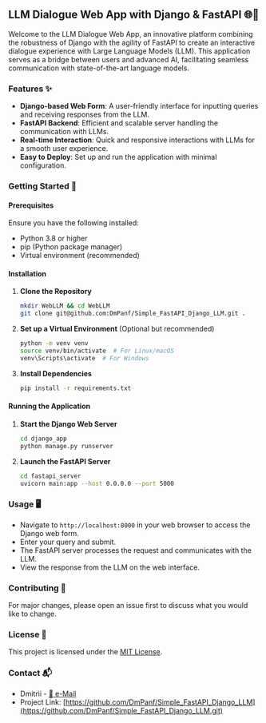 ## LLM Dialogue Web App with Django & FastAPI 🌐🐍

Welcome to the LLM Dialogue Web App, an innovative platform combining the robustness of Django with the agility of FastAPI to create an interactive dialogue experience with Large Language Models (LLM). This application serves as a bridge between users and advanced AI, facilitating seamless communication with state-of-the-art language models.

### Features ✨

- **Django-based Web Form**: A user-friendly interface for inputting queries and receiving responses from the LLM.
- **FastAPI Backend**: Efficient and scalable server handling the communication with LLMs.
- **Real-time Interaction**: Quick and responsive interactions with LLMs for a smooth user experience.
- **Easy to Deploy**: Set up and run the application with minimal configuration.

### Getting Started 🚀

#### Prerequisites

Ensure you have the following installed:
- Python 3.8 or higher
- pip (Python package manager)
- Virtual environment (recommended)

#### Installation

1. **Clone the Repository**
   ```bash
   mkdir WebLLM && cd WebLLM
   git clone git@github.com:DmPanf/Simple_FastAPI_Django_LLM.git .
   ```

2. **Set up a Virtual Environment** (Optional but recommended)
   ```bash
   python -m venv venv
   source venv/bin/activate  # For Linux/macOS
   venv\Scripts\activate  # For Windows
   ```

3. **Install Dependencies**
   ```bash
   pip install -r requirements.txt
   ```

#### Running the Application

1. **Start the Django Web Server**
   ```bash
   cd django_app
   python manage.py runserver
   ```

2. **Launch the FastAPI Server**
   ```bash
   cd fastapi_server
   uvicorn main:app --host 0.0.0.0 --port 5000
   ```

### Usage 🖥️

- Navigate to `http://localhost:8000` in your web browser to access the Django web form.
- Enter your query and submit.
- The FastAPI server processes the request and communicates with the LLM.
- View the response from the LLM on the web interface.

### Contributing 🤝

For major changes, please open an issue first to discuss what you would like to change.

### License 📜

This project is licensed under the [MIT License](LICENSE).

### Contact 📬

- Dmitrii - [📨 e-Mail](bunta.bit@mail3.me)
- Project Link: [https://github.com/DmPanf/Simple_FastAPI_Django_LLM](https://github.com/DmPanf/Simple_FastAPI_Django_LLM.git)
